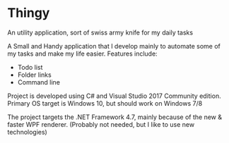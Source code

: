 # Thingy
An utility application, sort of swiss army knife for my daily tasks

A Small and Handy application that I develop mainly to automate some of my tasks and make my life easier. Features include:

* Todo list
* Folder links
* Command line

Project is developed using C# and Visual Studio 2017 Community edition. Primary OS target is Windows 10, but should work on Windows 7/8

The project targets the .NET Framework 4.7, mainly because of the new & faster WPF renderer. (Probably not needed, but I like to use new technologies)
